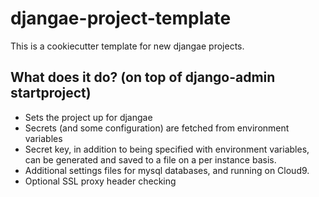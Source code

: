 djangae-project-template
====

This is a cookiecutter template for new djangae projects.

What does it do? (on top of django-admin startproject)
---
* Sets the project up for djangae
* Secrets (and some configuration) are fetched from environment variables
* Secret key, in addition to being specified with environment variables,
  can be generated and saved to a file on a per instance basis.
* Additional settings files for mysql databases, and running on Cloud9.
* Optional SSL proxy header checking
